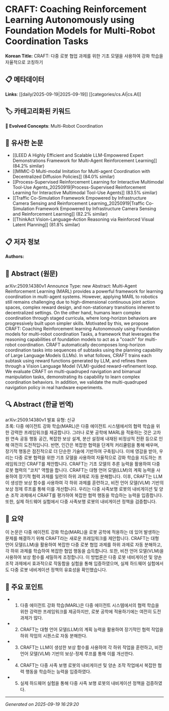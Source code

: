 
# CRAFT: Coaching Reinforcement Learning Autonomously using Foundation Models for Multi-Robot Coordination Tasks

**Korean Title:** CRAFT: 다중 로봇 협업 과제를 위한 기초 모델을 사용하여 강화 학습을 자율적으로 코칭하기

## 📋 메타데이터

**Links**: [[daily/2025-09-19|2025-09-19]] [[categories/cs.AI|cs.AI]]

## 🏷️ 카테고리화된 키워드
**🚀 Evolved Concepts**: Multi-Robot Coordination

## 🔗 유사한 논문
- [[LEED A Highly Efficient and Scalable LLM-Empowered Expert Demonstrations Framework for Multi-Agent Reinforcement Learning]] (84.2% similar)
- [[MIMIC-D Multi-modal Imitation for MultI-agent Coordination with Decentralized Diffusion Policies]] (84.0% similar)
- [[Process-Supervised Reinforcement Learning for Interactive Multimodal Tool-Use Agents_20250919|Process-Supervised Reinforcement Learning for Interactive Multimodal Tool-Use Agents]] (83.5% similar)
- [[Traffic Co-Simulation Framework Empowered by Infrastructure Camera Sensing and Reinforcement Learning_20250919|Traffic Co-Simulation Framework Empowered by Infrastructure Camera Sensing and Reinforcement Learning]] (82.2% similar)
- [[ThinkAct Vision-Language-Action Reasoning via Reinforced Visual Latent Planning]] (81.8% similar)

## 📋 저자 정보

**Authors:** 

## 📄 Abstract (원문)

arXiv:2509.14380v1 Announce Type: new 
Abstract: Multi-Agent Reinforcement Learning (MARL) provides a powerful framework for learning coordination in multi-agent systems. However, applying MARL to robotics still remains challenging due to high-dimensional continuous joint action spaces, complex reward design, and non-stationary transitions inherent to decentralized settings. On the other hand, humans learn complex coordination through staged curricula, where long-horizon behaviors are progressively built upon simpler skills. Motivated by this, we propose CRAFT: Coaching Reinforcement learning Autonomously using Foundation models for multi-robot coordination Tasks, a framework that leverages the reasoning capabilities of foundation models to act as a "coach" for multi-robot coordination. CRAFT automatically decomposes long-horizon coordination tasks into sequences of subtasks using the planning capability of Large Language Models (LLMs). In what follows, CRAFT trains each subtask using reward functions generated by LLM, and refines them through a Vision Language Model (VLM)-guided reward-refinement loop. We evaluate CRAFT on multi-quadruped navigation and bimanual manipulation tasks, demonstrating its capability to learn complex coordination behaviors. In addition, we validate the multi-quadruped navigation policy in real hardware experiments.

## 🔍 Abstract (한글 번역)

arXiv:2509.14380v1 발표 유형: 신규  
초록: 다중 에이전트 강화 학습(MARL)은 다중 에이전트 시스템에서의 협력 학습을 위한 강력한 프레임워크를 제공합니다. 그러나 로봇 공학에 MARL을 적용하는 것은 고차원 연속 공동 행동 공간, 복잡한 보상 설계, 분산 설정에 내재된 비정상적 전환 등으로 인해 여전히 도전적입니다. 반면, 인간은 복잡한 협력을 단계적 커리큘럼을 통해 배우며, 장기적 행동은 점진적으로 더 단순한 기술에 기반하여 구축됩니다. 이에 영감을 받아, 우리는 다중 로봇 협력을 위한 기초 모델을 사용하여 자율적으로 강화 학습을 지도하는 프레임워크인 CRAFT를 제안합니다. CRAFT는 기초 모델의 추론 능력을 활용하여 다중 로봇 협력의 "코치" 역할을 합니다. CRAFT는 대형 언어 모델(LLM)의 계획 능력을 사용하여 장기적 협력 과제를 일련의 하위 과제로 자동 분해합니다. 이후, CRAFT는 LLM이 생성한 보상 함수를 사용하여 각 하위 과제를 훈련하고, 비전 언어 모델(VLM) 기반의 보상 정제 루프를 통해 이를 개선합니다. 우리는 다중 사족보행 로봇의 내비게이션 및 양손 조작 과제에서 CRAFT를 평가하여 복잡한 협력 행동을 학습하는 능력을 입증합니다. 또한, 실제 하드웨어 실험에서 다중 사족보행 로봇의 내비게이션 정책을 검증합니다.

## 📝 요약

이 논문은 다중 에이전트 강화 학습(MARL)을 로봇 공학에 적용하는 데 있어 발생하는 문제를 해결하기 위해 CRAFT라는 새로운 프레임워크를 제안합니다. CRAFT는 대형 언어 모델(LLM)을 활용하여 복잡한 다중 로봇 협업 과제를 하위 과제로 자동 분해하고, 각 하위 과제를 학습하여 복잡한 협업 행동을 습득합니다. 또한, 비전 언어 모델(VLM)을 사용하여 보상 함수를 세밀하게 조정합니다. 이 방법론은 다중 로봇 네비게이션 및 양손 조작 과제에서 효과적으로 작동함을 실험을 통해 입증하였으며, 실제 하드웨어 실험에서도 다중 로봇 네비게이션 정책의 유효성을 확인했습니다.

## 🎯 주요 포인트

- 1. 다중 에이전트 강화 학습(MARL)은 다중 에이전트 시스템에서의 협력 학습을 위한 강력한 프레임워크를 제공하지만, 로봇 공학에 적용하기에는 여전히 도전 과제가 많다.

- 2. CRAFT는 대형 언어 모델(LLM)의 계획 능력을 활용하여 장기적인 협력 작업을 하위 작업의 시퀀스로 자동 분해한다.

- 3. CRAFT는 LLM이 생성한 보상 함수를 사용하여 각 하위 작업을 훈련하고, 비전 언어 모델(VLM) 기반의 보상-정제 루프를 통해 이를 개선한다.

- 4. CRAFT는 다중 사족 보행 로봇의 내비게이션 및 양손 조작 작업에서 복잡한 협력 행동을 학습하는 능력을 입증하였다.

- 5. 실제 하드웨어 실험을 통해 다중 사족 보행 로봇의 내비게이션 정책을 검증하였다.

---

*Generated on 2025-09-19 16:29:20*